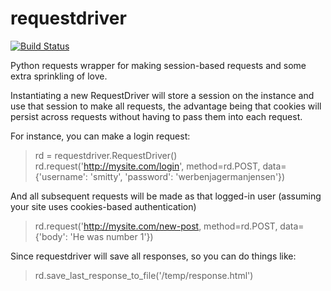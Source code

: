 requestdriver
=============

[![Build Status](https://travis-ci.org/Shapeways/requestdriver.svg?branch=master)](https://travis-ci.org/Shapeways/requestdriver)

Python requests wrapper for making session-based requests and some extra sprinkling of love.

Instantiating a new RequestDriver will store a session on the instance and use that session to make all requests, the
advantage being that cookies will persist across requests without having to pass them into each request.

For instance, you can make a login request:
> rd = requestdriver.RequestDriver()
> rd.request('http://mysite.com/login', method=rd.POST, data={'username': 'smitty', 'password': 'werbenjagermanjensen'})

And all subsequent requests will be made as that logged-in user (assuming your site uses cookies-based authentication)
> rd.request('http://mysite.com/new-post, method=rd.POST, data={'body': 'He was number 1'})

Since requestdriver will save all responses, so you can do things like:

> rd.save_last_response_to_file('/temp/response.html')
